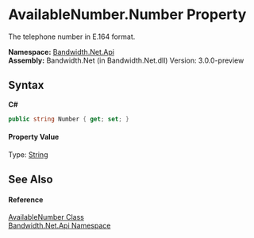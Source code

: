 ﻿# AvailableNumber.Number Property 
 

The telephone number in E.164 format.

**Namespace:**&nbsp;<a href ="N_Bandwidth_Net_Api.md">Bandwidth.Net.Api</a><br />**Assembly:**&nbsp;Bandwidth.Net (in Bandwidth.Net.dll) Version: 3.0.0-preview

## Syntax

**C#**<br />
``` C#
public string Number { get; set; }
```


#### Property Value
Type: <a href="http://msdn2.microsoft.com/en-us/library/s1wwdcbf" target="_blank">String</a>

## See Also


#### Reference
<a href ="T_Bandwidth_Net_Api_AvailableNumber.md">AvailableNumber Class</a><br /><a href ="N_Bandwidth_Net_Api.md">Bandwidth.Net.Api Namespace</a><br />